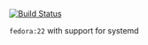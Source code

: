 [![Build
Status](https://travis-ci.org/wtanaka/docker-fedora-22-systemd.svg?branch=master)](https://travis-ci.org/wtanaka/docker-fedora-22-systemd)

`fedora:22` with support for systemd
